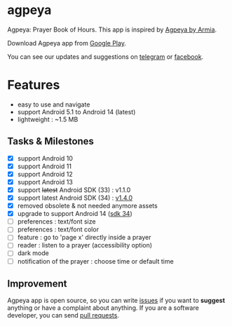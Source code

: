 # agpeya
 Agpeya: Prayer Book of Hours. This app is inspired by [Agpeya by Armia](https://play.google.com/store/apps/details?id=com.coptsonline.agpeya).

 Download Agpeya app from [Google Play](https://play.google.com/store/apps/details?id=com.softwarepharaoh.agpeya).

 You can see our updates and suggestions on [telegram](https://t.me/abanoubchan) or [facebook](https://facebook.com/AbanoubHannaDotCom).

 # Features
 - easy to use and navigate
 - support Android 5.1 to Android 14 (latest)
 - lightweight : ~1.5 MB

## Tasks & Milestones
- [x] support Android 10
- [x] support Android 11
- [x] support Android 12
- [x] support Android 13
- [x] support ~~latest~~ Android SDK (33) : v1.1.0
- [x] support latest Android SDK (34) : [v1.4.0](https://github.com/abanoubha/agpeya/releases/tag/1.4.0)
- [x] removed obsolete & not needed anymore assets
- [x] upgrade to support Android 14 ([sdk 34](https://github.com/abanoubha/agpeya/commit/757da425d72f880a458be715a76909156fe3807e))
- [ ] preferences : text/font size
- [ ] preferences : text/font color
- [ ] feature : go to 'page x' directly inside a prayer
- [ ] reader : listen to a prayer (accessibility option)
- [ ] dark mode
- [ ] notification of the prayer : choose time or default time

## Improvement

Agpeya app is open source, so you can write [issues](https://github.com/abanoubha/agpeya/issues) if you want to __suggest__ anything or have a complaint about anything. If you are a software developer, you can send [pull requests](https://github.com/abanoubha/agpeya/pulls).
